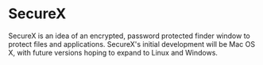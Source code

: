# SecureX
SecureX is an idea of an encrypted, password protected finder window to protect files and applications. 
SecureX's initial development will be Mac OS X, with future versions hoping to expand to Linux and Windows.
